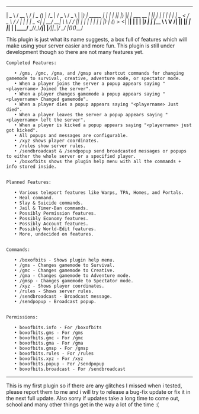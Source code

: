 
  ____             ____   __ ____  _ _              __   ___   ___  
 |  _ \           / __ \ / _|  _ \(_) |            /_ | / _ \ / _ \ 
 | |_) | _____  _| |  | | |_| |_) |_| |_ ___  __   _| || | | | | | |
 |  _ < / _ \ \/ / |  | |  _|  _ <| | __/ __| \ \ / / || | | | | | |
 | |_) | (_) >  <| |__| | | | |_) | | |_\__ \  \ V /| || |_| | |_| |
 |____/ \___/_/\_\\____/|_| |____/|_|\__|___/   \_/ |_(_)___(_)___/ 
                                                                    
This plugin is just what its name suggests, a box full of features which will make using your server easier and more fun. This plugin is still under development though so there are not many features yet.

    Completed Features:

       • /gms, /gmc, /gma, and /gmsp are shortcut commands for changing gamemode to survival, creative, adventure mode, or spectator mode.
       • When a player joins the server a popup appears saying "<playername> Joined the server".
       • When a player changes gamemode a popup appears saying "<playername> Changed gamemode".
       • When a player dies a popup appears saying "<playername> Just died".
       • When a player leaves the server a popup appears saying "<playername> left the server".
       • When a player is kicked a popup appears saying "<playername> just got kicked".
       • All popups and messages are configurable.
       • /xyz shows player coordinates.
       • /rules show server rules.
       • /sendbroadcast & /sendpopup send broadcasted messages or popups to either the whole server or a specified player.
       • /boxofbits shows the plugin help menu with all the commands + info stored inside.


    Planned Features:

       • Various teleport features like Warps, TPA, Homes, and Portals.
       • Heal command.
       • Slay & Suicide commands.
       • Jail & Timer-Ban commands.
       • Possibly Permission features.
       • Possibly Economy features.
       • Possibly Account features.
       • Possibly World-Edit features.
       • More, undecided on features.


    Commands:

       • /boxofbits - Shows plugin help menu.
       • /gms - Changes gamemode to Survival.
       • /gmc - Changes gamemode to Creative.
       • /gma - Changes gamemode to Adventure mode.
       • /gmsp - Changes gamemode to Spectator mode.
       • /xyz - Shows player coordinates.
       • /rules - Shows server rules.
       • /sendbroadcast - Broadcast message.
       • /sendpopup - Broadcast popup.


    Permissions:

       • boxofbits.info - For /boxofbits
       • boxofbits.gms - For /gms
       • boxofbits.gmc - For /gmc
       • boxofbits.gma - For /gma
       • boxofbits.gmsp - For /gmsp
       • boxofbits.rules - For /rules
       • boxofbits.xyz - For /xyz
       • boxofbits.popup - For /sendpopup
       • boxofbits.broadcast - For /sendbroadcast

_______________________________________________________________________________________________________________________________

This is my first plugin so if there are any glitches I missed when i tested, please report them to me and i will try to release a bug-fix update or fix it in the next full update. Also sorry if updates take a long time to come out, school and many other things get in the way a lot of the time :(

